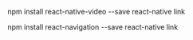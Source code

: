 npm install react-native-video --save
react-native link

npm install react-navigation --save
react-native link
